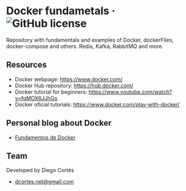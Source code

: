 # Docker fundametals &middot; ![GitHub license](https://img.shields.io/badge/license-MIT-blue.svg)

Repository with fundamentals and examples of Docker, dockerFiles, docker-compose and others. Redis, Kafka, RabbitMQ and more.

## Resources

- Docker webpage: https://www.docker.com/
- Docker Hub repository: https://hub.docker.com/
- Docker tutorial for beginners: https://www.youtube.com/watch?v=fqMOX6JJhGo
- Docker oficial tutorials: https://www.docker.com/play-with-docker/

## Personal blog about Docker

- [Fundamentos de Docker](https://medium.com/@diego.coder/introducci%C3%B3n-a-docker-3e32213394a6)

## Team

Developed by Diego Cortés

- dcortes.net@gmail.com
